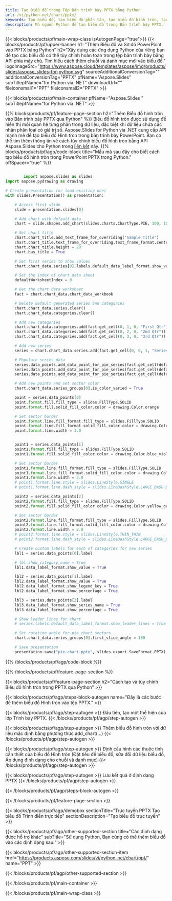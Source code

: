 ```yaml
---
title: Tạo Biểu đồ trong Tệp Bản trình bày PPTX bằng Python
url: /vi/python-net/chart/pptx/
keywords: Tạo biểu đồ, tạo biểu đồ phân tán, tạo biểu đồ hình tròn, tạo biểu đồ cây, tạo biểu đồ chứng khoán, tạo biểu đồ hộp và râu ria, tạo biểu đồ tần suất, tạo biểu đồ phễu, biểu đồ sunburst, biểu đồ đa danh mục, bản trình bày PowerPoint, Python
description: Mã nguồn Python để tạo biểu đồ trong Bản trình bày PPTX.
---
```


{{< blocks/products/pf/main-wrap-class isAutogenPage="true">}}
{{< blocks/products/pf/upper-banner h1="Thêm Biểu đồ và Sơ đồ PowerPoint vào PPTX bằng Python" h2="Xây dựng các ứng dụng Python của riêng bạn để tạo các biểu đồ có thể tùy chỉnh hoàn toàn trong tệp bản trình bày bằng API phía máy chủ. Tìm hiểu cách thêm chuỗi và danh mục mới vào biểu đồ." logoImageSrc="https://www.aspose.cloud/templates/aspose/img/products/slides/aspose_slides-for-python.svg" sourceAdditionalConversionTag="" additionalConversionTag="PPTX" pfName="Aspose.Slides" subTitlepfName="for Python via .NET" downloadUrl="" fileiconsmall1="PPT" fileiconsmall2="PPTX" >}}

{{< blocks/products/pf/main-container pfName="Aspose.Slides " subTitlepfName="for Python via .NET" >}}

{{% blocks/products/pf/feature-page-section  h2="Thêm Biểu đồ hình tròn vào Bản trình bày PPTX qua Python" %}}
Biểu đồ hình tròn được sử dụng để hiển thị mối quan hệ từng phần trong dữ liệu, đặc biệt khi dữ liệu chứa các nhãn phân loại có giá trị số. Aspose.Slides for Python via .NET cung cấp API mạnh mẽ để tạo biểu đồ Hình tròn trong bản trình bày PowerPoint. Bạn có thể tìm thêm thông tin về cách tùy chỉnh biểu đồ hình tròn bằng API Aspose.Slides cho Python trong [liên kết](https://docs.aspose.com/slides/python-net/pie-chart/) này.
{{% blocks/products/pf/agp/code-block title="Mẫu mã sau đây cho biết cách tạo biểu đồ hình tròn trong PowerPoint PPTX trong Python." offSpacer="true" %}}

```py

        import aspose.slides as slides
import aspose.pydrawing as drawing

# Create presentation (or load existing one) 
with slides.Presentation() as presentation:

    # Access first slide
    slide = presentation.slides[0]

    # Add chart with default data
    chart = slide.shapes.add_chart(slides.charts.ChartType.PIE, 100, 100, 400, 400)

    # Set chart title
    chart.chart_title.add_text_frame_for_overriding("Sample Title")
    chart.chart_title.text_frame_for_overriding.text_frame_format.center_text = slides.NullableBool(True)
    chart.chart_title.height = 20
    chart.has_title = True

    # Set first series to show values
    chart.chart_data.series[0].labels.default_data_label_format.show_value = True

    # Set the index of chart data sheet
    defaultWorksheetIndex = 0

    # Get the chart data worksheet
    fact = chart.chart_data.chart_data_workbook

    # Delete default generated series and categories
    chart.chart_data.series.clear()
    chart.chart_data.categories.clear()

    # Add new categories
    chart.chart_data.categories.add(fact.get_cell(0, 1, 0, "First Qtr"))
    chart.chart_data.categories.add(fact.get_cell(0, 2, 0, "2nd Qtr"))
    chart.chart_data.categories.add(fact.get_cell(0, 3, 0, "3rd Qtr"))

    # Add new series
    series = chart.chart_data.series.add(fact.get_cell(0, 0, 1, "Series 1"), chart.type)

    # Populate series data
    series.data_points.add_data_point_for_pie_series(fact.get_cell(defaultWorksheetIndex, 1, 1, 20))
    series.data_points.add_data_point_for_pie_series(fact.get_cell(defaultWorksheetIndex, 2, 1, 50))
    series.data_points.add_data_point_for_pie_series(fact.get_cell(defaultWorksheetIndex, 3, 1, 30))

    # Add new points and set sector color
    chart.chart_data.series_groups[0].is_color_varied = True

    point = series.data_points[0]
    point.format.fill.fill_type = slides.FillType.SOLID
    point.format.fill.solid_fill_color.color = drawing.Color.orange

    # Set sector border
    point.format.line.fill_format.fill_type = slides.FillType.SOLID
    point.format.line.fill_format.solid_fill_color.color = drawing.Color.gray
    point.format.line.width = 3.0


    point1 = series.data_points[1]
    point1.format.fill.fill_type = slides.FillType.SOLID
    point1.format.fill.solid_fill_color.color = drawing.Color.blue_violet

    # Set sector border
    point1.format.line.fill_format.fill_type = slides.FillType.SOLID
    point1.format.line.fill_format.solid_fill_color.color = drawing.Color.blue
    point1.format.line.width = 3.0
    # point1.format.line.style = slides.LineStyle.SINGLE
    # point1.format.line.dash_style = slides.LineDashStyle.LARGE_DASH_DOT

    point2 = series.data_points[2]
    point2.format.fill.fill_type = slides.FillType.SOLID
    point2.format.fill.solid_fill_color.color = drawing.Color.yellow_green

    # Set sector border
    point2.format.line.fill_format.fill_type = slides.FillType.SOLID
    point2.format.line.fill_format.solid_fill_color.color = drawing.Color.red
    point2.format.line.width = 2.0
    # point2.format.line.style = slides.LineStyle.THIN_THIN
    # point2.format.line.dash_style = slides.LineDashStyle.LARGE_DASH_DOT_DOT

    # Create custom labels for each of categories for new series
    lbl1 = series.data_points[0].label

    # lbl.show_category_name = True
    lbl1.data_label_format.show_value = True

    lbl2 = series.data_points[1].label
    lbl2.data_label_format.show_value = True
    lbl2.data_label_format.show_legend_key = True
    lbl2.data_label_format.show_percentage = True

    lbl3 = series.data_points[2].label
    lbl3.data_label_format.show_series_name = True
    lbl3.data_label_format.show_percentage = True

    # Show leader lines for chart
    # series.labels.default_data_label_format.show_leader_lines = True

    # Set rotation angle for pie chart sectors
    chart.chart_data.series_groups[0].first_slice_angle = 180

    # Save presentation
    presentation.save("pie-chart.pptx", slides.export.SaveFormat.PPTX)

```

{{% /blocks/products/pf/agp/code-block %}}

{{% /blocks/products/pf/feature-page-section %}}

{{< blocks/products/pf/feature-page-section  h2="Cách tạo và tùy chỉnh Biểu đồ hình tròn trong PPTX qua Python" >}}

{{< blocks/products/pf/agp/steps-block-autogen name="Đây là các bước để thêm biểu đồ Hình tròn vào tệp PPTX." >}}

{{< blocks/products/pf/agp/step-autogen >}}
Đầu tiên, tạo một thể hiện của lớp Trình bày PPTX.
{{< /blocks/products/pf/agp/step-autogen >}}

{{< blocks/products/pf/agp/step-autogen >}}
Thêm biểu đồ hình tròn với dữ liệu mặc định bằng phương thức add_chart(...)
{{< /blocks/products/pf/agp/step-autogen >}}

{{< blocks/products/pf/agp/step-autogen >}}
Định cấu hình các thuộc tính cần thiết của biểu đồ Hình tròn (Đặt tiêu đề biểu đồ, sửa đổi dữ liệu biểu đồ, Áp dụng định dạng cho chuỗi và danh mục)
{{< /blocks/products/pf/agp/step-autogen >}}

{{< blocks/products/pf/agp/step-autogen >}}
Lưu kết quả ở định dạng PPTX
{{< /blocks/products/pf/agp/step-autogen >}}

{{< /blocks/products/pf/agp/steps-block-autogen >}}

{{< /blocks/products/pf/feature-page-section >}}

{{< blocks/products/pf/agp/demobox sectionTitle="Trực tuyến PPTX Tạo biểu đồ Trình diễn trực tiếp" sectionDescription="Tạo biểu đồ trực tuyến" >}}

{{< blocks/products/pf/agp/other-supported-section title="Các định dạng được hỗ trợ khác" subTitle="Sử dụng Python, Bạn cũng có thể thêm biểu đồ vào các định dạng sau:" >}}

{{< blocks/products/pf/agp/other-supported-section-item href="https://products.aspose.com/slides/vi/python-net/chart/ppt/" name="PPT" >}}


{{< /blocks/products/pf/agp/other-supported-section >}}

{{< /blocks/products/pf/main-container >}}
    
{{< /blocks/products/pf/main-wrap-class >}}